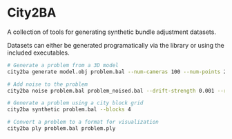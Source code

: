# City2BA

A collection of tools for generating synthetic bundle adjustment datasets.

Datasets can either be generated programatically via the library or using the included executables.

```bash
# Generate a problem from a 3D model
city2ba generate model.obj problem.bal --num-cameras 100 --num-points 200

# Add noise to the problem
city2ba noise problem.bal problem_noised.bal --drift-strength 0.001 --rotation-std 0.0001

# Generate a problem using a city block grid
city2ba synthetic problem.bal --blocks 4

# Convert a problem to a format for visualization
city2ba ply problem.bal problem.ply
```
